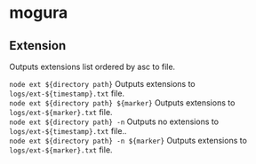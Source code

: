 # mogura

## Extension

Outputs extensions list ordered by asc to file.

`node ext ${directory path}` Outputs extensions to `logs/ext-${timestamp}.txt` file.  
`node ext ${directory path} ${marker}`  Outputs extensions to `logs/ext-${marker}.txt` file.  
`node ext ${directory path} -n` Outputs no extensions to `logs/ext-${timestamp}.txt` file..  
`node ext ${directory path} -n ${marker}` Outputs extensions to `logs/ext-${marker}.txt` file.  
